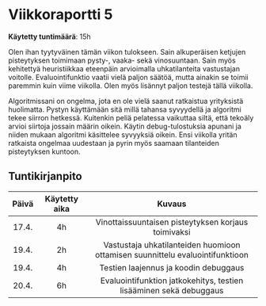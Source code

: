 # Viikkoraportti 5

**Käytetty tuntimäärä**: 15h

Olen ihan tyytyväinen tämän viikon tulokseen. Sain alkuperäisen ketjujen pisteytyksen toimimaan pysty-, vaaka- sekä vinosuuntaan. Sain myös kehitettyä heuristiikkaa eteenpäin arvioimalla 
uhkatilanteita vastustajan voitolle. Evaluointifunktio vaatii vielä paljon säätöä, mutta ainakin se toimii paremmin kuin viime viikolla. Olen myös lisännyt paljon testejä tällä viikolla. 

Algoritmissani on ongelma, jota en ole vielä saanut ratkaistua yrityksistä huolimatta. Pystyn käyttämään sitä millä tahansa syvyydellä ja algoritmi tekee siirron hetkessä. Kuitenkin peliä pelatessa vaikuttaa siltä, että tekoäly arvioi siirtoja jossain määrin oikein. Käytin debug-tulostuksia apunani ja niiden mukaan algoritmi käsittelee syvyyksiä oikein. Ensi viikolla yritän ratkaista ongelmaa uudestaan ja pyrin myös saamaan tilanteiden pisteytyksen kuntoon.  


## Tuntikirjanpito

| Päivä | Käytetty aika |             Kuvaus                                                              |
| :---: | :-----------: |  :----------------------------:                                                 |
| 17.4.  |      4h       | Vinottaissuuntaisen pisteytyksen korjaus toimivaksi                            |
| 19.4.  |      2h       | Vastustaja uhkatilanteiden huomioon ottamisen suunnittelu evaluointifunktioon  |
| 19.4.  |      4h       | Testien laajennus ja koodin debuggaus                                          |
| 20.4.  |      6h       | Evaluointifunktion jatkokehitys, testien lisääminen sekä debuggaus             |
